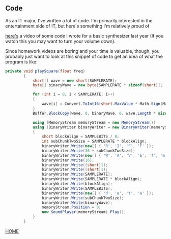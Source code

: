 ## Code

As an IT major, I've written a lot of code. I'm primarily interested in the entertainment side of IT, but here's something I'm relatively proud of


[here's](https://www.youtube.com/watch?v=cMg6qAI1IPs&feature=youtu.be) a video of some code I wrote for a basic synthesizer last year (If you watch this you may want to turn your volume down).


Since homework videos are boring and your time is valuable, though, you probably just want to look at this snippet of code to get an idea of what the program is like:

```C#
private void playSquare(float freq)
        {
            short[] wave = new short[SAMPLERATE];
            byte[] binaryWave = new byte[SAMPLERATE * sizeof(short)];

            for (int i = 0; i < SAMPLERATE; i++)
            {
                wave[i] = Convert.ToInt16(short.MaxValue * Math.Sign(Math.Sin(((Math.PI * 2 * freq) / SAMPLERATE) * i)));
            }
            Buffer.BlockCopy(wave, 0, binaryWave, 0, wave.Length * sizeof(short));

            using (MemoryStream memoryStream = new MemoryStream())
            using (BinaryWriter binaryWriter = new BinaryWriter(memoryStream))
            {
                short blockAlign = SAMPLEBITS / 8;
                int subChunkTwoSize = SAMPLERATE * blockAlign;
                binaryWriter.Write(new[] { 'R', 'I', 'F', 'F' });
                binaryWriter.Write(36 + subChunkTwoSize);
                binaryWriter.Write(new[] { 'W', 'A', 'V', 'E', 'f', 'm', 't', ' ' });
                binaryWriter.Write(16);
                binaryWriter.Write((short)1);
                binaryWriter.Write((short)1);
                binaryWriter.Write(SAMPLERATE);
                binaryWriter.Write(SAMPLERATE * blockAlign);
                binaryWriter.Write(blockAlign);
                binaryWriter.Write(SAMPLEBITS);
                binaryWriter.Write(new[] { 'd', 'a', 't', 'a' });
                binaryWriter.Write(subChunkTwoSize);
                binaryWriter.Write(binaryWave);
                memoryStream.Position = 0;
                new SoundPlayer(memoryStream).Play();
            }
        }
```

[HOME](https://github.com/danieljclubb/IT1000-Final/blob/master/README.md)
